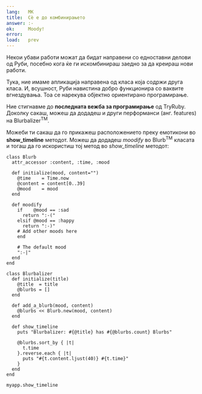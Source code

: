 ```yaml
---
lang:   МК
title:  Сѐ е до комбинирањето
answer: :-
ok:     Moody!
error:
load:   prev
---
```


Некои убави работи можат да бидат направени со едноставни делови од Руби, посебно кога ќе ги
искомбинираш заедно за да креираш нови работи.

Тука, ние имаме апликација направена од класа која содржи друга класа. И, всушност, Руби навистина добро
функционира со ваквите вгнездувања. Тоа се нарекува објектно ориентирано програмирање.

Ние стигнавме до __последната вежба за програмирање__ од TryRuby. Доколку сакаш, можеш да додадеш
и други перформанси (анг. features) на Blurbalizer<sup>TM</sup>.

Можеби ти сакаш да го прикажеш расположението преку емотикони во __show_timeline__ методот. Можеш 
да додадеш _moodify_ во Blurb<sup>TM</sup> класата и тогаш да го искористиш тој метод во 
 _show\_timeline_ методот:

    class Blurb
      attr_accessor :content, :time, :mood

      def initialize(mood, content="")
        @time    = Time.now
        @content = content[0..39]
        @mood    = mood
      end

      def moodify
        if    @mood == :sad
          return ":-("
        elsif @mood == :happy
          return ":-)"
        # Add other moods here
        end

        # The default mood
        ":-|"
      end
    end

    class Blurbalizer
      def initialize(title)
        @title  = title
        @blurbs = []
      end

      def add_a_blurb(mood, content)
        @blurbs << Blurb.new(mood, content)
      end

      def show_timeline
        puts "Blurbalizer: #{@title} has #{@blurbs.count} Blurbs"

        @blurbs.sort_by { |t|
          t.time
        }.reverse.each { |t|
          puts "#{t.content.ljust(40)} #{t.time}"
        }
      end
    end

    myapp.show_timeline
